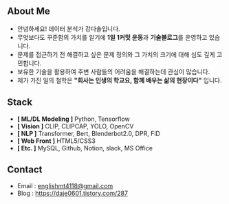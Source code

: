 
## About Me

- 안녕하세요! 데이터 분석가 강다솔입니다.
- 무엇보다도 꾸준함의 가치를 알기에 **1일 1커밋 운동**과 **기술블로그**를 운영하고 있습니다.
- 문제를 접근하기 전 해결하고 싶은 문제 정의와 그 가치의 크기에 대해 심도 깊게 고민합니다.
- 보유한 기술을 활용하여 주변 사람들의 어려움을 해결하는데 관심이 많습니다.
- 제가 가진 일의 철학은 **"회사는 인생의 학교요, 함께 배우는 삶의 현장이다"** 입니다.
  
  
## Stack
- **[ ML/DL Modeling ]** Python, Tensorflow
- **[ Vision ]** CLIP, CLIPCAP, YOLO, OpenCV
- **[ NLP ]** Transformer, Bert, Blenderbot2.0, DPR, FiD
- **[ Web Front ]** HTML5/CSS3
- **[ Etc. ]** MySQL, Github, Notion, slack, MS Office
  
## Contact
 - Email : englishmt4118@gmail.com
 - Blog : https://daje0601.tistory.com/287
  
  
